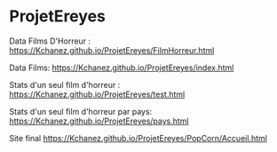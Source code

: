 # ProjetEreyes

Data Films D'Horreur : 
https://Kchanez.github.io/ProjetEreyes/FilmHorreur.html


Data Films: 
https://Kchanez.github.io/ProjetEreyes/index.html


Stats d'un seul film d'horreur : 
https://Kchanez.github.io/ProjetEreyes/test.html


Stats d'un seul film d'horreur  par pays: 
https://Kchanez.github.io/ProjetEreyes/pays.html


Site final
https://Kchanez.github.io/ProjetEreyes/PopCorn/Accueil.html
